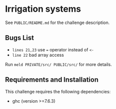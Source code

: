 # Irrigation systems

See `PUBLIC/README.md` for the challenge description.

## Bugs List

* `lines 21,23` use `=` operator instead of `<-`
* `line 22` bad array access

Run `meld PRIVATE/src/ PUBLIC/src/`
for more details.

## Requirements and Installation

This challenge requires the following dependencies:

* ghc (version >=7.6.3)
